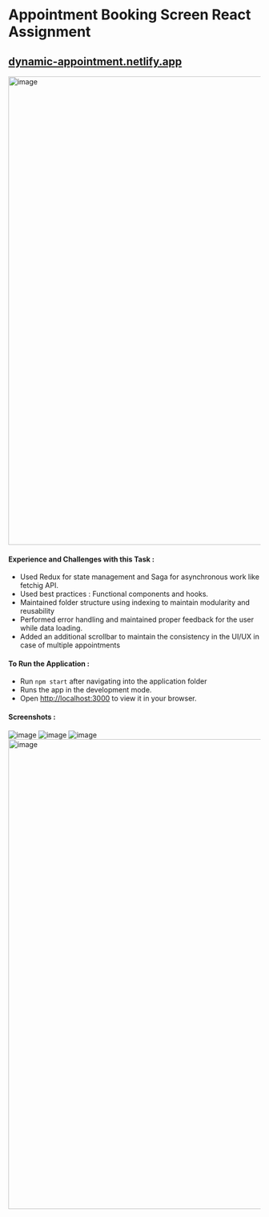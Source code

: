 # Appointment Booking Screen React Assignment
## [dynamic-appointment.netlify.app](https://dynamic-appointment.netlify.app/)

<img width="933" alt="image" src="https://github.com/jainnayushi/Appointment-Booking-Screen/assets/64698800/6b2f6777-ab77-4c27-b7b8-e903682e0de0">

#### Experience and Challenges with this Task :
- Used Redux for state management and Saga for asynchronous work like fetchig API.
- Used best practices : Functional components and hooks.
- Maintained folder structure using indexing to maintain modularity and reusability
- Performed error handling and maintained proper feedback for the user while data loading.
- Added an additional scrollbar to maintain the consistency in the UI/UX in case of multiple appointments

#### To Run the Application : 
* Run `npm start` after navigating into the application folder
* Runs the app in the development mode.
* Open [http://localhost:3000](http://localhost:3000) to view it in your browser.
  
#### Screenshots :
![image](https://github.com/jainnayushi/Appointment-Booking-Screen/assets/64698800/12b4001e-2f3b-45bf-86eb-2bb89cacca6b)
![image](https://github.com/jainnayushi/Appointment-Booking-Screen/assets/64698800/21ad3765-5a2d-4225-89bb-806ed0494f16)
![image](https://github.com/jainnayushi/Appointment-Booking-Screen/assets/64698800/cfbefc74-6875-4eb9-9c26-ff6473dccf24)
<img width="936" alt="image" src="https://github.com/jainnayushi/Appointment-Booking-Screen/assets/64698800/5c8bf9e1-911c-490a-9696-ffbe3fffbc04">






